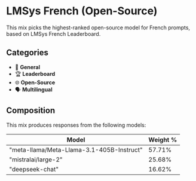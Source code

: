 # LMSys French (Open-Source)

This mix picks the highest-ranked open-source model for French prompts, based on LMSys French Leaderboard.

## Categories

- 💬 **General**
- 🏆 **Leaderboard**
- 🌐 **Open-Source**
- 🗣️ **Multilingual**

## Composition

This mix produces responses from the following models:

| Model | Weight % |
|-------|----------|
| "meta-llama/Meta-Llama-3.1-405B-Instruct" | 57.71% |
| "mistralai/large-2" | 25.68% |
| "deepseek-chat" | 16.62% |
